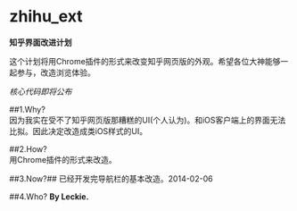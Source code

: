 zhihu_ext
=========

**知乎界面改进计划**  

这个计划将用Chrome插件的形式来改变知乎网页版的外观。希望各位大神能够一起参与，改造浏览体验。  

*核心代码即将公布*

##1.Why?  
因为我实在受不了知乎网页版那糟糕的UI(个人认为)。和iOS客户端上的界面无法比拟。因此决定改造成类iOS样式的UI。  

##2.How?  
用Chrome插件的形式来改造。  

##3.Now?##
已经开发完导航栏的基本改造。2014-02-06  

##4.Who?
**By Leckie.**
